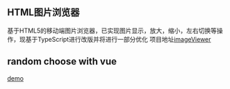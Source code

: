 ## HTML图片浏览器

基于HTML5的移动端图片浏览器，已实现图片显示，放大，缩小，左右切换等操作，现基于TypeScript进行改版并将进行一部分优化
项目地址[imageViewer](https://github.com/zhongqc/imageViewer)

## random choose with vue
[demo](choose-what/index.html)
